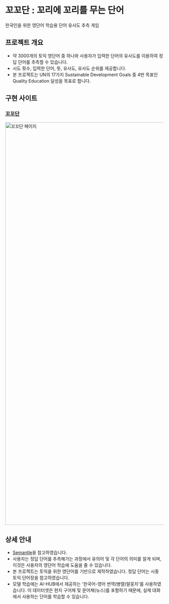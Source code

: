 # 꼬꼬단 : 꼬리에 꼬리를 무는 단어

한국인을 위한 영단어 학습용 단어 유사도 추측 게임


## 프로젝트 개요
- 약 3000개의 토익 영단어 중 하나와 사용자가 입력한 단어의 유사도를 이용하여 정답 단어를 추측할 수 있습니다.
- 시도 횟수, 입력한 단어, 뜻, 유사도, 유사도 순위를 제공합니다.
- 본 프로젝트는 UN의 17가지 Sustainable Development Goals 중 4번 목표인 Quality Education 달성을 목표로 합니다. 


## 구현 사이트
### [꼬꼬단](http://shogle.site:10022/)
<img width="1280" alt="꼬꼬단 페이지" src="https://github.com/Daanyong/greyhoodie/assets/101034775/5ea35207-5a0f-4d95-988e-ffed3702cd05">

## 상세 안내
- [Semantle](https://semantle.com)을 참고하였습니다.
- 사용자는 정답 단어를 추측해가는 과정에서 유의어 및 각 단어의 의미를 알게 되며, 이것은 사용자의 영단어 학습에 도움을 줄 수 있습니다.
- 본 프로젝트는 토익을 위한 영단어를 기반으로 제작하였습니다. 정답 단어는 시중 토익 단어장을 참고하였습니다.
- 모델 학습에는 AI-HUB에서 제공하는 '한국어-영어 번역(병렬)말뭉치'를 사용하였습니다. 이 데이터셋은 현지 구어체 및 문어체(뉴스)를 포함하기 때문에, 실제 대화에서 사용하는 단어를 학습할 수 있습니다.
